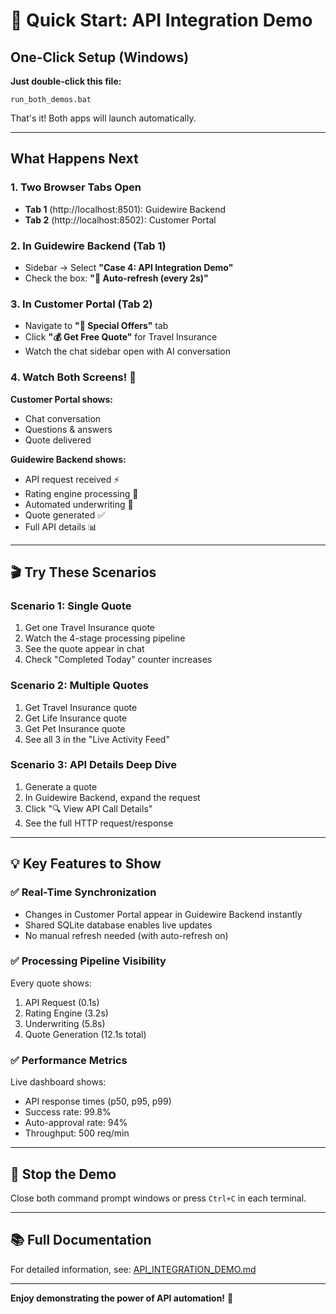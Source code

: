 # 🚀 Quick Start: API Integration Demo

## One-Click Setup (Windows)

**Just double-click this file:**
```
run_both_demos.bat
```

That's it! Both apps will launch automatically.

---

## What Happens Next

### 1. Two Browser Tabs Open
- **Tab 1** (http://localhost:8501): Guidewire Backend
- **Tab 2** (http://localhost:8502): Customer Portal

### 2. In Guidewire Backend (Tab 1)
- Sidebar → Select **"Case 4: API Integration Demo"**
- Check the box: **"🔄 Auto-refresh (every 2s)"**

### 3. In Customer Portal (Tab 2)
- Navigate to **"🎯 Special Offers"** tab
- Click **"💰 Get Free Quote"** for Travel Insurance
- Watch the chat sidebar open with AI conversation

### 4. Watch Both Screens! 👀
**Customer Portal shows:**
- Chat conversation
- Questions & answers
- Quote delivered

**Guidewire Backend shows:**
- API request received ⚡
- Rating engine processing 🧮
- Automated underwriting 🤖
- Quote generated ✅
- Full API details 📊

---

## 🎬 Try These Scenarios

### Scenario 1: Single Quote
1. Get one Travel Insurance quote
2. Watch the 4-stage processing pipeline
3. See the quote appear in chat
4. Check "Completed Today" counter increases

### Scenario 2: Multiple Quotes
1. Get Travel Insurance quote
2. Get Life Insurance quote
3. Get Pet Insurance quote
4. See all 3 in the "Live Activity Feed"

### Scenario 3: API Details Deep Dive
1. Generate a quote
2. In Guidewire Backend, expand the request
3. Click "🔍 View API Call Details"
4. See the full HTTP request/response

---

## 💡 Key Features to Show

### ✅ Real-Time Synchronization
- Changes in Customer Portal appear in Guidewire Backend instantly
- Shared SQLite database enables live updates
- No manual refresh needed (with auto-refresh on)

### ✅ Processing Pipeline Visibility
Every quote shows:
1. API Request (0.1s)
2. Rating Engine (3.2s)
3. Underwriting (5.8s)
4. Quote Generation (12.1s total)

### ✅ Performance Metrics
Live dashboard shows:
- API response times (p50, p95, p99)
- Success rate: 99.8%
- Auto-approval rate: 94%
- Throughput: 500 req/min

---

## 🛑 Stop the Demo

Close both command prompt windows or press `Ctrl+C` in each terminal.

---

## 📚 Full Documentation

For detailed information, see: [API_INTEGRATION_DEMO.md](./API_INTEGRATION_DEMO.md)

---

**Enjoy demonstrating the power of API automation!** 🎉

